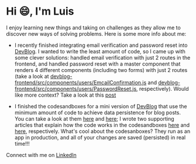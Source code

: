 # Hi :smile:, I'm Luis

I enjoy learning new things and taking on challenges as they allow me to discover new ways of solving problems. Here is some more info about me:

* I recently finished integrating email verification and password reset into [DevBlog](https://devblog.dev/). I wanted to write the least amount of code, so I came up with some clever solutions: handled email verification with just 2 routes in the frontend, and handled password reset with a master component that renders 4 different components (including two forms) with just 2 routes (take a look at [devblog-frontend/src/components/users/EmcailConfirmation.js](https://github.com/mmartinezluis/devblog-frontend/blob/main/src/components/users/EmailConfirmation.js) and [devblog-frontend/src/components/users/PasswordReset.js](https://github.com/mmartinezluis/devblog-frontend/blob/main/src/components/users/PasswordReset.js), respectively).
Would like more context? Take a look at this [post](https://www.linkedin.com/posts/luis-martinez-mosquete_react-reactjs-activity-6876022782979928064-EdfE)

* I finished the codesandboxes for a mini version of [DevBlog](https://devblog.dev/) that use the minimum amount of code to achieve data persistence for blog posts. You can take a look at them [here](https://codesandbox.io/s/blog-website-prototype-p4lwp?file=/src/index.js) and [here](https://codesandbox.io/s/draft-js-wysiwygstable-53qnq); I wrote two supporting articles that explain how the code works in the codesandboxes [here](https://devblog.dev/posts/155) and [here](https://devblog.dev/posts/136), respectively. What's cool about the codesanboxes? They run as an app in production, and all of your changes are saved (persisted) in real time!!!

Connect with me on [LinkedIn](https://www.linkedin.com/in/luis-martinez-mosquete/)

